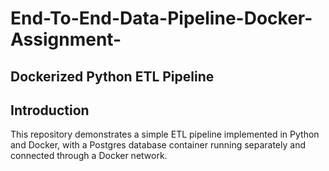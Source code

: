 # End-To-End-Data-Pipeline-Docker-Assignment-

## Dockerized Python ETL Pipeline

## Introduction
This repository demonstrates a simple ETL pipeline implemented in Python and Docker, with a
Postgres database container running separately and connected through a Docker network.



